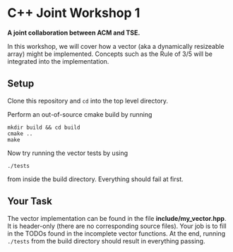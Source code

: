 # C++ Joint Workshop 1 

**A joint collaboration between ACM and TSE.**

In this workshop, we will cover how a vector (aka
a dynamically resizeable array) might be implemented. 
Concepts such as the Rule of 3/5 will be integrated
into the implementation. 

## Setup

Clone this repository and `cd` into the top level directory.

Perform an out-of-source cmake build by running
```
mkdir build && cd build
cmake ..
make
```

Now try running the vector tests by using

```
./tests
```

from inside the build directory. Everything should fail at first.

## Your Task

The vector implementation can be found in the file **include/my_vector.hpp**.
It is header-only (there are no corresponding source files). Your job
is to fill in the TODOs found in the incomplete vector functions. At
the end, running `./tests` from the build directory should result in
everything passing.
